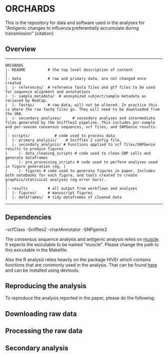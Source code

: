 # ORCHARDS

This is the repository for data and software used in the analyses for "Antigenic changes to influenza preferentially accumulate during transmission" {citation}

## Overview
--------

    ORCHARDS
    |- README          # the top level description of content
    |
    |- data            # raw and primary data, are not changed once created
    |  |- references/  # reference fasta files and gtf files to be used for sequence alignment and annotations
    |  |- sample_metadata/  # anonymized subject/sample metadata as recieved by RedCap.
    |  |- fastqs/      # raw data, will not be altered. In practice this is where the raw fastq files go. They will need to be downloaded from the SRA. 
    |  |- secondary_analyses/     # secondary analyses and intermediate files generated by the Sniffles2 pipeline. This includes per-sample and per-season consensus sequences, vcf files, and SNPGenie results.
    |
    |- scripts/           # code used to process data
    |  |- primary_analysis/    # Sniffles 2 config file, 
    |  |- secondary_analysis/ # Functions applied to vcf files/SNPGenie results to produce figures
    |     |- data_cleaning_scripts # code used to clean SNP calls and generate dataframes
    |     |- pre_processing_scripts # code used to perform analyses used in figure generation (eg, )
    |     |- figures # code used to generate figures in paper. Includes both notebooks for each figure, and tools created to create graphics/statisical analyses (eg error bars).
    |
    |- results         # all output from workflows and analyses
    |  |- figures/     # manuscript figures
    |  |- dataframes/  # tidy dataframes of cleaned data

    
  --------
## Dependencies

-vcfClass
-Sniffles2
-chartAnnotator
-SNPgenie2

The consensus sequence analysis and antigenic analysis relies on [muscle](http://www.drive5.com/muscle/downloads.htm). It expects the exicutable to be named "muscle". Please change the path to this exicutable in the Makefile.

Also the R analysis relies heavily on the package HIVEr which contains functions that are commonly used in the analysis. That can be found [here](https://github.com/jtmccr1/HIVEr) and can be installed using devtools. 

## Reproducing the analysis

To reproduce the analysis reported in the paper, please do the following:

## Downloading raw data


## Processing the raw data


## Secondary analysis
